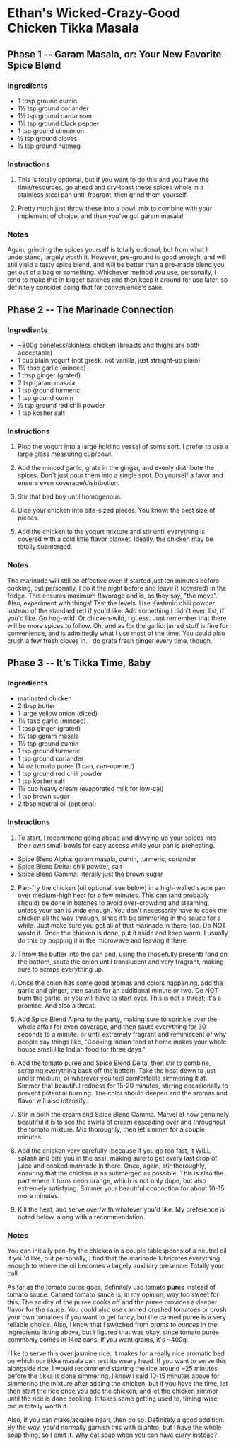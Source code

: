# Ethan's Wicked-Crazy-Good Chicken Tikka Masala

## Phase 1 -- Garam Masala, or: Your New Favorite Spice Blend

### Ingredients

* 1 tbsp ground cumin
* 1½ tsp ground coriander
* 1½ tsp ground cardamom
* 1½ tsp ground black pepper
* 1 tsp ground cinnamon
* ½ tsp ground cloves
* ½ tsp ground nutmeg

### Instructions

1. This is totally optional, but if you want to do this and you have the time/resources, go ahead and dry-toast these spices whole in a stainless steel pan until fragrant, then grind them yourself. 

2. Pretty much just throw these into a bowl, mix to combine with your implement of choice, and then you've got garam masala! 

### Notes

Again, grinding the spices yourself is totally optional, but from what I understand, largely worth it. However, pre-ground is good enough, and will still yield a tasty spice blend, and will be better than a pre-made blend you get out of a bag or something. Whichever method you use, personally, I tend to make this in bigger batches and then keep it around for use later, so definitely consider doing that for convenience's sake.

## Phase 2 -- The Marinade Connection

### Ingredients

* ~800g boneless/skinless chicken (breasts and thighs are both acceptable)
* 1 cup plain yogurt (not greek, not vanilla, just straight-up plain)
* 1½ tbsp garlic (minced)
* 1 tbsp ginger (grated)
* 2 tsp garam masala
* 1 tsp ground turmeric
* 1 tsp ground cumin
* ½ tsp ground red chili powder
* 1 tsp kosher salt

### Instructions

1. Plop the yogurt into a large holding vessel of some sort. I prefer to use a large glass measuring cup/bowl.

2. Add the minced garlic, grate in the ginger, and evenly distribute the spices. Don't just pour them into a single spot. Do yourself a favor and ensure even coverage/distribution. 

3. Stir that bad boy until homogenous. 

4. Dice your chicken into bite-sized pieces. You know: the best size of pieces. 

5. Add the chicken to the yogurt mixture and stir until everything is covered with a cold little flavor blanket. Ideally, the chicken may be totally submerged.

### Notes

The marinade will still be effective even if started just ten minutes before cooking, but personally, I do it the night before and leave it (covered) in the fridge. This ensures maximum flavorage and is, as they say, "the move". Also, experiment with things! Test the levels. Use Kashmiri chili powder instead of the standard red if you'd like. Add something I didn't even list, if you'd like. Go hog-wild. Or chicken-wild, I guess. Just remember that there will be more spices to follow. Oh, and as for the garlic: jarred stuff is fine for convenience, and is admittedly what I use most of the time. You could also crush a few fresh cloves in. I do grate fresh ginger every time, though.

## Phase 3 -- It's Tikka Time, Baby

### Ingredients

* marinated chicken
* 2 tbsp butter
* 1 large yellow onion (diced)
* 1½ tbsp garlic (minced)
* 1 tbsp ginger (grated)
* 1½ tsp garam masala
* 1½ tsp ground cumin
* 1 tsp ground turmeric
* 1 tsp ground coriander
* 14 oz tomato puree (1 can, can-opened)
* 1 tsp ground red chili powder
* 1 tsp kosher salt
* 1¼ cup heavy cream (evaporated milk for low-cal)
* 1 tsp brown sugar
* 2 tbsp neutral oil (optional)

### Instructions

1. To start, I recommend going ahead and divvying up your spices into their own small bowls for easy access while your pan is preheating. 

* Spice Blend Alpha: garam masala, cumin, turmeric, coriander
* Spice Blend Delta: chili powder, salt
* Spice Blend Gamma: literally just the brown sugar

2. Pan-fry the chicken (oil optional, see below) in a high-walled sauté pan over medium-high heat for a few minutes. This can (and probably should) be done in batches to avoid over-crowding and steaming, unless your pan is wide enough. You don't necessarily have to cook the chicken all the way through, since it'll be simmering in the sauce for a while. Just make sure you get all of that marinade in there, too. Do NOT waste it. Once the chicken is done, put it aside and keep warm. I usually do this by popping it in the microwave and leaving it there. 

3. Throw the butter into the pan and, using the (hopefully present) fond on the bottom, sauté the onion until translucent and very fragrant, making sure to scrape everything up.

4. Once the onion has some good aromas and colors happening, add the garlic and ginger, then sauté for an additional minute or two. Do NOT burn the garlic, or you will have to start over. This is not a threat; it's a promise. And also a threat. 

5. Add Spice Blend Alpha to the party, making sure to sprinkle over the whole affair for even coverage, and then sauté everything for 30 seconds to a minute, or until extremely fragrant and reminiscent of why people say things like, "Cooking Indian food at home makes your whole house smell like Indian food for three days."

6. Add the tomato puree and Spice Blend Delta, then stir to combine, scraping everything back off the bottom. Take the heat down to just under medium, or wherever you feel comfortable simmering it at. Simmer that beautiful redness for 15-20 minutes, stirring occasionally to prevent potential burning. The color should deepen and the aromas and flavor will also intensify.

7. Stir in both the cream and Spice Blend Gamma. Marvel at how genuinely beautiful it is to see the swirls of cream cascading over and throughout the tomato mixture. Mix thoroughly, then let simmer for a couple minutes.

8. Add the chicken very carefully (because if you go too fast, it WILL splash and bite you in the ass), making sure to get every last drop of juice and cooked marinade in there. Once, again, stir thoroughly, ensuring that the chicken is as submerged as possible. This is also the part where it turns neon orange, which is not only dope, but also extremely satisfying. Simmer your beautiful concoction for about 10-15 more minutes.

9. Kill the heat, and serve over/with whatever you'd like. My preference is noted below, along with a recommendation.

### Notes

You can initially pan-fry the chicken in a couple tablespoons of a neutral oil if you'd like, but personally, I find that the marinade lubricates everything enough to where the oil becomes a largely auxiliary presence. Totally your call.

As far as the tomato puree goes, definitely use tomato **puree** instead of tomato sauce. Canned tomato sauce is, in my opinion, way too sweet for this. The acidity of the puree cooks off and the puree provides a deeper flavor for the sauce. You could also use canned crushed tomatoes or crush your own tomatoes if you want to get fancy, but the canned puree is a very reliable choice. Also, I know that I switched from *grams* to *ounces* in the ingredients listing above, but I figured that was okay, since tomato puree commonly comes in 14oz cans. If you want grams, it's ~400g.

I like to serve this over jasmine rice. It makes for a really nice aromatic bed on which our tikka masala can rest its weary head. If you want to serve this alongside rice, I would recommend starting the rice around ~25 minutes before the tikka is done simmering. I know I said 10-15 minutes above for simmering the mixture after adding the chicken, but if you have the time, let then start the rice once you add the chicken, and let the chicken simmer until the rice is done cooking. It takes some getting used to, timing-wise, but is totally worth it.

Also, if you can make/acquire naan, then do so. Definitely a good addition. By the way, you'd normally garnish this with cilantro, but I have the whole soap thing, so I omit it. Why eat soap when you can have curry instead? 
